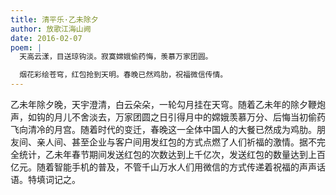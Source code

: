 ```yaml
---
title: 清平乐·乙未除夕
author: 放歌江海山阙
date: 2016-02-07
poem: |
  天高云漾，目送琼钩淡。寂寞嫦娥偷药悔，羡慕万家团圆。

  烟花彩绘苍穹，红包抢到天明。春晚已然鸡肋，祝福微信传情。
---
```


乙未年除夕晚，天宇澄清，白云朵朵，一轮勾月挂在天穹。随着乙未年的除夕鞭炮声，如钩的月儿不舍淡去，万家团圆之日引得月中的嫦娥羡慕万分、后悔当初偷药飞向清冷的月宫。随着时代的变迁，春晚这一全体中国人的大餐已然成为鸡肋。朋友间、亲人间、甚至企业与客户间用发红包的方式点燃了人们祈福的激情。据不完全统计，乙未年春节期间发送红包的次数达到上千亿次，发送红包的数量达到上百亿元。随着智能手机的普及，不管千山万水人们用微信的方式传递着祝福的声声话语。特填词记之。
